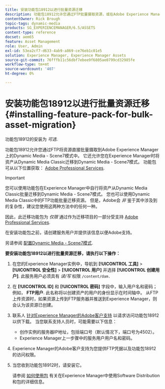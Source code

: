 ```yaml
---
title: 安装功能包18912以进行批量资源迁移
description: 功能包18912允许您通过FTP批量摄取资源，或在Adobe Experience Manager上将资源从Dynamic Media Classic迁移到Dynamic Media。 Adobe支持部门提供了此可选功能包。
contentOwner: Rick Brough
topic-tags: dynamic-media
products: SG_EXPERIENCEMANAGER/6.5/ASSETS
content-type: reference
docset: aem65
feature: Asset Management
role: User, Admin
exl-id: 53ea2cf7-d633-4ab9-a869-ce76eb1c01e5
solution: Experience Manager, Experience Manager Assets
source-git-commit: 76fffb11c56dbf7ebee9f6805ae0799cd32985fe
workflow-type: tm+mt
source-wordcount: '407'
ht-degree: 0%

---
```


# 安装功能包18912以进行批量资源迁移{#installing-feature-pack-for-bulk-asset-migration}

功能包18912的安装为 *可选*.

功能包18912允许您通过FTP将资源直接批量摄取到Adobe Experience Manager上的Dynamic Media - Scene7模式中。 它还允许您在Experience Manager时将资产从Dynamic Media Classic迁移到Dynamic Media - Scene7模式。 功能包可从以下位置获取： [Adobe Professional Services](https://business.adobe.com/customers/consulting-services/main.html).

>[!IMPORTANT]
>
>您可以使用功能包在Experience Manager中自行将资产从Dynamic Media Classic批量迁移到Dynamic Media - Scene7模式。 您也可以使用Dynamic Media Classic中的FTP功能批量迁移资源。 但是，Adobe会 *非* 鉴于其中涉及到的复杂性，建议您使用这两种方法中的任何一种。
>
>因此，此迁移功能包为 *仅限* 通过作为迁移项目的一部分受支持 [Adobe Professional Services](https://business.adobe.com/customers/consulting-services/main.html).

在安装功能包之前，请创建服务用户并提供该信息以便Adobe支持。

另请参阅 [配置Dynamic Media - Scene7模式](/help/assets/config-dms7.md).

**要安装功能包18912以进行批量资源迁移，请执行以下操作：**

1. 在您的Experience Manager实例中，导航到 **[!UICONTROL 工具]** > **[!UICONTROL 安全性]** > **[!UICONTROL 用户]** 并选择 **[!UICONTROL 创建用户]**. 此服务用户必须具有 *读/写* 权限 `/content/dam.`
1. 在 **[!UICONTROL ID]** 和 **[!UICONTROL 密码]** 字段中，输入用户名和密码；例如， **FTP用户**. 此名称将以创建资产的用户的身份显示在时间轴中。 从FTP上传资源时，如果资源上传到FTP服务器并推送到Experience Manager，则会认为该资源已创建。
1. 联系人 [针对Experience Manager的Adobe客户支持](https://experienceleague.adobe.com/?support-solution=General#support) 以请求访问功能包18912以供下载。 当您联系支持人员时，可能需要以下信息：

   * 创作实例的服务器IP地址，包括端口号（默认情况下，端口号为4502）。
   * Experience Manager上一步骤中的服务用户用户名和密码。

1. Experience Manager的Adobe客户支持为您提供FTP凭据以及功能包18912的访问权限。
1. 当您收到功能包18912时，请安装它。

   请参阅 [如何使用包](/help/sites-administering/package-manager.md) 有关在Experience Manager中使用Software Distribution和包的详细信息。
